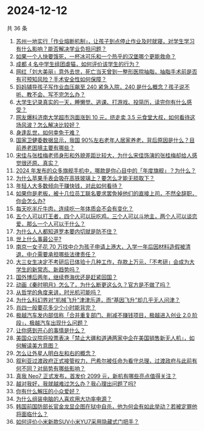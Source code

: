 # 2024-12-12

共 36 条

<!-- BEGIN -->
<!-- 最后更新时间 Thu Dec 12 2024 01:18:51 GMT+0800 (China Standard Time) -->

1. [苏州一地实行「作业熔断机制」，让孩子到点停止作业及时就寝，对学生学习有什么影响？能否解决学业负担问题？](https://www.zhihu.com/question/6447822043)
1. [如果一个人快要饿死，一杯冰可乐和一个热乎的汉堡哪个更能救命？](https://www.zhihu.com/question/6305702425)
1. [成都 4 名中学生组团虐猫，如何评价该学生的行为？](https://www.zhihu.com/question/6568535747)
1. [网红「刘大美丽」意外去世，死亡当天曾到一整形医院抽脂，抽脂手术前是否有可预知风险？手术安全性如何保障？](https://www.zhihu.com/question/6443942642)
1. [妈妈辅导孩子写作业血压飙至 240 紧急入院，240 是什么概念？孩子说不听、教不会、写不完怎么办？](https://www.zhihu.com/question/6561247674)
1. [大学生记录真实的一天，睡懒觉、逃课、打游戏、投简历，读完你有什么感受？](https://www.zhihu.com/question/6579939409)
1. [网友爆料济南大学超市泡面涨到 10 元，挤走卖 3.5 元食堂大叔，如何看待这场风波？怎么解决比较好？](https://www.zhihu.com/question/6424849506)
1. [身逢乱世，如何幸免于难？](https://www.zhihu.com/question/6040520674)
1. [国家卫健委数据显示，我国 90%左右老年人居家养老，背后原因是什么？目前养老困境主要有哪些？](https://www.zhihu.com/question/6538657813)
1. [宋佳与张桂梅老师身形和外貌差距比较大，为什么宋佳饰演的张桂梅却给人感觉很还原、真实？](https://www.zhihu.com/question/5975422008)
1. [2024 年发布的众多旗舰手机中，哪款是你心目中的「年度旗舰」？为什么？](https://www.zhihu.com/question/6490242105)
1. [为什么苹果手表会吸在高铁玻璃上？要怎么才能无损取下？](https://www.zhihu.com/question/6473456780)
1. [年轻人大多数倾向于赚快钱，对此如何看待？](https://www.zhihu.com/question/6470096248)
1. [如果你是老板，被十几位员工联名要求罢免掉他们的直接上司，不然全辞职，你会怎么办?](https://www.zhihu.com/question/3660334847)
1. [每天吃半斤牛肉，连续吃一年体质会不会有变化？](https://www.zhihu.com/question/64085283)
1. [五个人可以打王者，四个人可以玩吃鸡，三个人可以斗地主，两个人可以谈恋爱，那么一个人可以干什么？](https://www.zhihu.com/question/3198021670)
1. [为什么人人都知道罗本要内切就是防不住？](https://www.zhihu.com/question/310628014)
1. [世上什么事最公平?](https://www.zhihu.com/question/1473238021)
1. [南京一女子花 70 万找中介为孩子申请上港大，入学一年后因材料造假被清退，中介需要承担哪些法律责任？](https://www.zhihu.com/question/6360528540)
1. [大三女生决定不考研后已体验十几种工作，存款上万元，「不考研」会成为大学生的新常态、新趋势吗？](https://www.zhihu.com/question/6467334098)
1. [国外博后两年，继续卷海优还是赶紧回国？](https://www.zhihu.com/question/6517741079)
1. [动画《秦时明月》怎么了，为什么断更这么久？官方是不做了吗？](https://www.zhihu.com/question/6355612406)
1. [从哲学的角度来讲，时光机可能吗？](https://www.zhihu.com/question/6125426281)
1. [为什么科幻界对“机械飞升”津津乐道，而“基因飞升”却几乎无人问津？](https://www.zhihu.com/question/441417478)
1. [肖四一般要花多少个小时能背完？](https://www.zhihu.com/question/464748787)
1. [极越汽车发内部信称「合并重复部门、削减不赚钱项目，极越进入创业 2.0 阶段」，极越汽车出现什么问题？](https://www.zhihu.com/question/6582036876)
1. [让你感到开心的事情是什么？](https://www.zhihu.com/question/641891862)
1. [美国众议院将投票表决「禁止大疆和道通两家中企在美国销售新无人机」，如何解读美方意图？](https://www.zhihu.com/question/6454091265)
1. [怎么让外星人明白左和右的概念？](https://www.zhihu.com/question/6077800535)
1. [叙利亚过渡政府正式接管权力，巴希尔被任命为看守总理，过渡政府与此前有何不同？对局势有哪些影响？](https://www.zhihu.com/question/6503825131)
1. [真我 Neo7 正式发布，首发价 2099 元，新机有哪些亮点值得关注？](https://www.zhihu.com/question/6581317541)
1. [越对我好，我就越难过怎么办？我心理出问题了吗?](https://www.zhihu.com/question/5879354325)
1. [你有什么解压的小众爱好？](https://www.zhihu.com/question/618709255)
1. [为什么组装电脑的人喜欢用大功率电源？](https://www.zhihu.com/question/6556703688)
1. [韩国前国防部长官金龙显企图在狱中自杀，他为何会有如此举动？若被定罪他将面临什么？](https://www.zhihu.com/question/6551574890)
1. [如何评价小米新款SUV小米YU7采用隐藏式门把手？](https://www.zhihu.com/question/6405839248)

<!-- END -->
